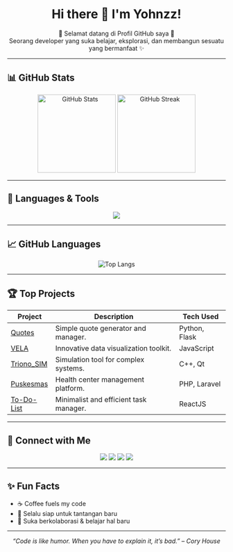 <h1 align="center">Hi there 👋 I'm Yohnzz!</h1>
<p align="center">
  🚀 Selamat datang di Profil GitHub saya 🚀 <br>
  Seorang developer yang suka belajar, eksplorasi, dan membangun sesuatu yang bermanfaat ✨
</p>

---

## 📊 GitHub Stats
<p align="center">
  <img src="https://github-readme-stats.vercel.app/api?username=Yohnzz&show_icons=true&theme=tokyonight" alt="GitHub Stats" height="180" />
  <img src="https://github-readme-streak-stats.herokuapp.com/?user=Yohnzz&theme=tokyonight" alt="GitHub Streak" height="180" />
</p>

---

## 🎯 Languages & Tools
<p align="center">
  <img src="https://skillicons.dev/icons?i=html,css,js,python,cpp,react,php,laravel,git,github" />
</p>

---

## 📈 GitHub Languages
<p align="center">
  <img src="https://github-readme-stats.vercel.app/api/top-langs/?username=Yohnzz&layout=compact&theme=tokyonight" alt="Top Langs" />
</p>

---

## 🏆 Top Projects
| Project         | Description                                      | Tech Used      |
|-----------------|--------------------------------------------------|---------------|
| [Quotes](https://github.com/Yohnzz/Quotes)           | Simple quote generator and manager.             | Python, Flask  |
| [VELA](https://github.com/Yohnzz/VELA)               | Innovative data visualization toolkit.          | JavaScript     |
| [Triono_SIM](https://github.com/Yohnzz/Triono_SIM)   | Simulation tool for complex systems.            | C++, Qt        |
| [Puskesmas](https://github.com/Yohnzz/Puskesmas)     | Health center management platform.              | PHP, Laravel   |
| [To-Do-List](https://github.com/Yohnzz/To-Do-List)   | Minimalist and efficient task manager.          | ReactJS        |

---

## 🔗 Connect with Me
<p align="center">
  <a href="https://linkedin.com/in/Yohnzz"><img src="https://img.shields.io/badge/LinkedIn-blue?logo=linkedin&logoColor=white" /></a>
  <a href="https://instagram.com/yourusername"><img src="https://img.shields.io/badge/Instagram-red?logo=instagram&logoColor=white" /></a>
  <a href="https://youtube.com/@yourchannel"><img src="https://img.shields.io/badge/YouTube-darkred?logo=youtube&logoColor=white" /></a>
  <a href="mailto:yohnzz@example.com"><img src="https://img.shields.io/badge/Email-green?logo=gmail&logoColor=white" /></a>
</p>

---

## ✨ Fun Facts
- ☕ Coffee fuels my code  
- 💪 Selalu siap untuk tantangan baru  
- 🤝 Suka berkolaborasi & belajar hal baru  

---

<p align="center">
  <i>“Code is like humor. When you have to explain it, it’s bad.” – Cory House</i>
</p>
